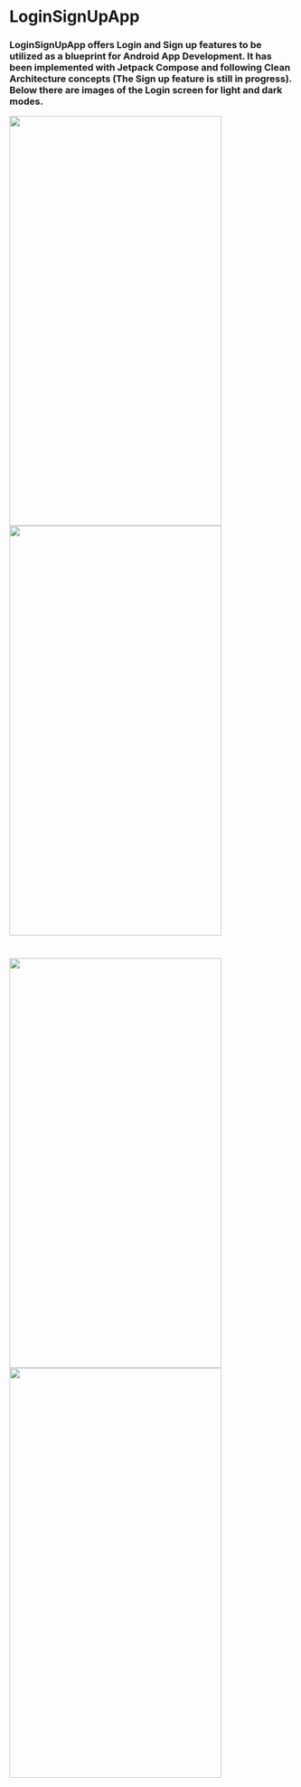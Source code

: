 # LoginSignUpApp

### LoginSignUpApp offers Login and Sign up features to be utilized as a blueprint for Android App Development. It has been implemented with Jetpack Compose and following Clean Architecture concepts (The Sign up feature is still in progress). Below there are images of the Login screen for light and dark modes.

<img src="https://images2.imgbox.com/41/be/DW8X4EZH_o.png" width="375" height="725"><img height="725" hspace="20"/><img src="https://images2.imgbox.com/68/f1/33AcMiqy_o.png" width="375" height="725">
<img width="770" vspace="20"/>
<img src="https://images2.imgbox.com/02/cf/M6cOEIrF_o.png" width="375" height="725"><img height="725" hspace="20"/><img src="https://images2.imgbox.com/d3/cd/oQMCISlE_o.png" width="375" height="725">
